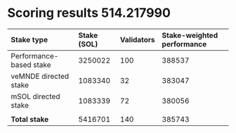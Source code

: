 # Scoring results 514.217990

| Stake type              | Stake (SOL) | Validators | Stake-weighted performance |
|:------------------------|:------------|:-----------|:---------------------------|
| Performance-based stake | 3250022     | 100        | 388537                     |
| veMNDE directed stake   | 1083340     | 32         | 383047                     |
| mSOL directed stake     | 1083339     | 72         | 380056                     |
|                         |             |            |                            |
| **Total stake**         | 5416701     | 140        | 385743                     |
